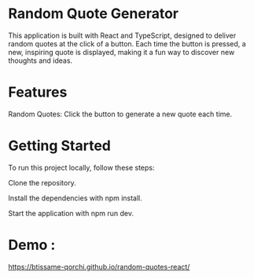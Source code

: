 # Random Quote Generator

This application is built with React and TypeScript, designed to deliver random quotes at the click of a button. Each time the button is pressed, a new, inspiring quote is displayed, making it a fun way to discover new thoughts and ideas.

# Features

Random Quotes: Click the button to generate a new quote each time.

# Getting Started

To run this project locally, follow these steps:

Clone the repository.

Install the dependencies with npm install.

Start the application with npm run dev.

# Demo :
https://btissame-qorchi.github.io/random-quotes-react/

